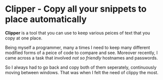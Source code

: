# Clipper - Copy all your snippets to place automatically

**Clipper** is a tool that you can use to keep various peices of text that you copy at one place.

Being myself a programmer, many a times I need to keep many different modified forms of a peice of code to compare and see. Moreover recently, I came across a task that involved *not so friendly* hostnames and passwords.

So I always had to go back and copy both of them seperately, continuously moving between windows.
That was when I felt the need of clippy the most.